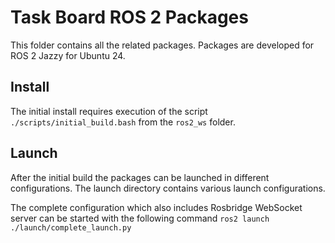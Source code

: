 # Task Board ROS 2 Packages

This folder contains all the related packages. Packages are developed for ROS 2 Jazzy for Ubuntu 24.

## Install

The initial install requires execution of the script `./scripts/initial_build.bash` from the `ros2_ws` folder.

## Launch

After the initial build the packages can be launched in different configurations. The launch directory contains various launch configurations.

The complete configuration which also includes Rosbridge WebSocket server can be started with the following command `ros2 launch ./launch/complete_launch.py`